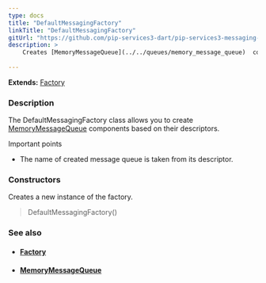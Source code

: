 ```yaml
---
type: docs
title: "DefaultMessagingFactory"
linkTitle: "DefaultMessagingFactory"
gitUrl: "https://github.com/pip-services3-dart/pip-services3-messaging-dart"
description: > 
    Creates [MemoryMessageQueue](../../queues/memory_message_queue)  components based on their descriptors.
    
---
```


**Extends:** [Factory](../../../components/build/factory)

### Description

The DefaultMessagingFactory class allows you to create  [MemoryMessageQueue](../../queues/memory_message_queue)  components based on their descriptors.

Important points

- The name of created message queue is taken from its descriptor.

### Constructors

Creates a new instance of the factory.

> DefaultMessagingFactory()


### See also
- #### [Factory](../../../components/build/factory)
- #### [MemoryMessageQueue](../../queues/message_queue)

